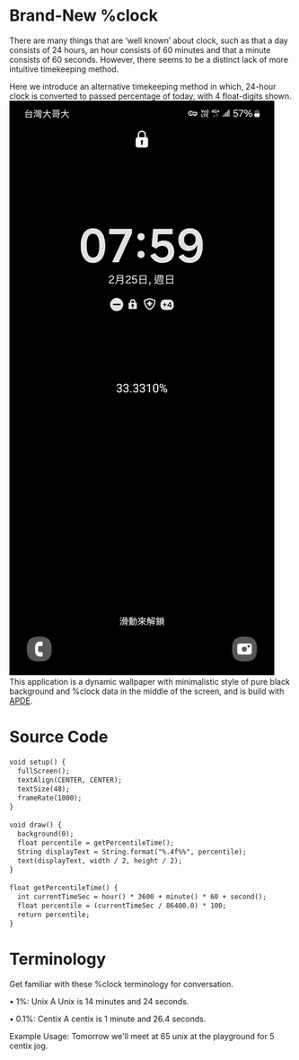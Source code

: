 # Brand-New %clock
There are many things that are ‘well known’ about clock, such as that a day consists of 24 hours, an hour consists of 60 minutes and that a minute consists of 60 seconds. However, there seems to be a distinct lack of more intuitive timekeeping method.

Here we introduce an alternative timekeeping method in which, 24-hour clock is converted to passed percentage of today, with 4 float-digits shown.
![alt text](https://github.com/bc6048/percentage-clock/blob/main/Screenshot_20240225_075958_Nova%20Launcher.jpg)
This application is a dynamic wallpaper with minimalistic style of pure black background and %clock data in the middle of the screen, and is build with [APDE](https://github.com/Calsign/APDE).

# Source Code
```
void setup() {
  fullScreen();
  textAlign(CENTER, CENTER);
  textSize(48);
  frameRate(1000);
}

void draw() {
  background(0);
  float percentile = getPercentileTime();
  String displayText = String.format("%.4f%%", percentile);
  text(displayText, width / 2, height / 2);
}

float getPercentileTime() {
  int currentTimeSec = hour() * 3600 + minute() * 60 + second();
  float percentile = (currentTimeSec / 86400.0) * 100;
  return percentile;
}
```
# Terminology
Get familiar with these %clock terminology for conversation.

• 1%: Unix
A Unix is 14 minutes and 24 seconds.

• 0.1%: Centix
A centix is 1 minute and 26.4 seconds.

Example Usage:
Tomorrow we'll meet at 65 unix at the playground for 5 centix jog.



